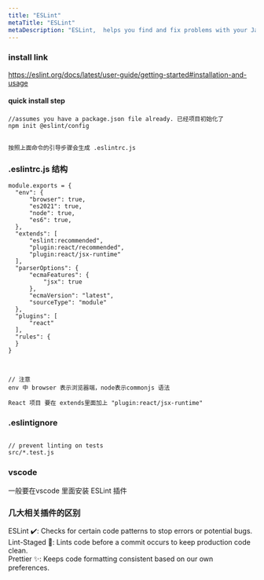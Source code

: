 ```yaml
---
title: "ESLint"
metaTitle: "ESLint"
metaDescription: "ESLint,  helps you find and fix problems with your JavaScript code"
---
```



### install link
https://eslint.org/docs/latest/user-guide/getting-started#installation-and-usage

#### quick install step

```
//assumes you have a package.json file already. 已经项目初始化了
npm init @eslint/config


按照上面命令的引导步骤会生成 .eslintrc.js

```

### .eslintrc.js 结构
```
module.exports = {
  "env": {
      "browser": true,
      "es2021": true,
      "node": true,
      "es6": true,
  },
  "extends": [
      "eslint:recommended",
      "plugin:react/recommended",
      "plugin:react/jsx-runtime"
  ],
  "parserOptions": {
      "ecmaFeatures": {
          "jsx": true
      },
      "ecmaVersion": "latest",
      "sourceType": "module"
  },
  "plugins": [
      "react"
  ],
  "rules": {
  }
}



// 注意
env 中 browser 表示浏览器端，node表示commonjs 语法

React 项目 要在 extends里面加上 "plugin:react/jsx-runtime"
```


### .eslintignore
```

// prevent linting on tests
src/*.test.js
```

### vscode
一般要在vscode 里面安装 ESLint 插件

### 几大相关插件的区别

ESLint ✔️: Checks for certain code patterns to stop errors or potential bugs.  
Lint-Staged 🔧: Lints code before a commit occurs to keep production code clean.  
Prettier ✨: Keeps code formatting consistent based on our own preferences.